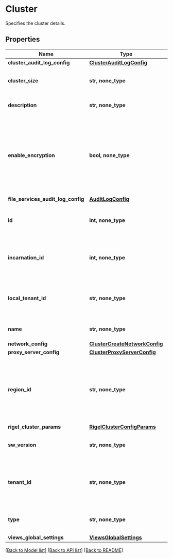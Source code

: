 # Cluster

Specifies the cluster details.

## Properties
Name | Type | Description | Notes
------------ | ------------- | ------------- | -------------
**cluster_audit_log_config** | [**ClusterAuditLogConfig**](ClusterAuditLogConfig.md) |  | [optional] 
**cluster_size** | **str, none_type** | Specifies the size of the cloud platforms. | [optional] [readonly] 
**description** | **str, none_type** | Description of the cluster. | [optional] 
**enable_encryption** | **bool, none_type** | Specifies whether or not encryption is enabled. If encryption is enabled, all data on the Cluster will be encrypted. | [optional] [readonly] 
**file_services_audit_log_config** | [**AuditLogConfig**](AuditLogConfig.md) |  | [optional] 
**id** | **int, none_type** | Specifies the cluster id of the new cluster. | [optional] [readonly] 
**incarnation_id** | **int, none_type** | Specifies the incarnation id of the new cluster. | [optional] [readonly] 
**local_tenant_id** | **str, none_type** | Specifies the local tenant id. Only applicable on Helios. | [optional] [readonly] 
**name** | **str, none_type** | Name of the new cluster. | [optional] 
**network_config** | [**ClusterCreateNetworkConfig**](ClusterCreateNetworkConfig.md) |  | [optional] 
**proxy_server_config** | [**ClusterProxyServerConfig**](ClusterProxyServerConfig.md) |  | [optional] 
**region_id** | **str, none_type** | Specifies the region id on which this cluster is present. Only applicable on Helios for DMaaS clusters. | [optional] [readonly] 
**rigel_cluster_params** | [**RigelClusterConfigParams**](RigelClusterConfigParams.md) |  | [optional] 
**sw_version** | **str, none_type** | Software version of the new cluster. | [optional] [readonly] 
**tenant_id** | **str, none_type** | Specifies the globally unique tenant id. Only applicable on Helios. | [optional] [readonly] 
**type** | **str, none_type** | Specifies the type of the new cluster. | [optional] [readonly] 
**views_global_settings** | [**ViewsGlobalSettings**](ViewsGlobalSettings.md) |  | [optional] 

[[Back to Model list]](../README.md#documentation-for-models) [[Back to API list]](../README.md#documentation-for-api-endpoints) [[Back to README]](../README.md)


